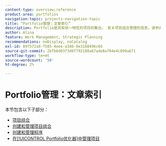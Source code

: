 ```yaml
---
content-type: overview;reference
product-area: portfolios
navigation-topic: projects-navigation-topic
title: “Portfolio管理：文章索引”
description: Portfolio是具有统一特性的项目的集合。 有关项目组合管理的信息，请参阅以下部分。
author: Alina
feature: Work Management, Strategic Planning
recommendations: noDisplay, noCatalog
exl-id: 89f572a8-f585-4eee-a346-9e3188496c6d
source-git-commit: 2bfb6d03f3d0f792180a67ade8a704e4c899a671
workflow-type: tm+mt
source-wordcount: '50'
ht-degree: 2%

---
```


# Portfolio管理：文章索引

本节包含以下子部分：

* [项目组合](../../manage-work/portfolios/portfolios-overview/portfolio-overview-1.md)
* [创建和管理项目组合](../../manage-work/portfolios/create-and-manage-portfolios/create-and-manage-portfolios.md)
* [创建和管理程序](../../manage-work/portfolios/create-and-manage-programs/create-and-manage-programs.md)
* [在[!UICONTROL Portfolio优化器]中管理项目](../../manage-work/portfolios/portfolio-optimizer/manage-projects-in-portfolio-optimizer.md)
